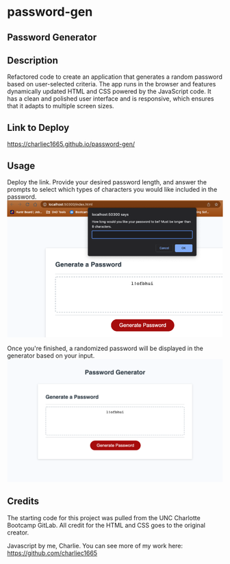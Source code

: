 # password-gen

## Password Generator

## Description

Refactored code to create an application that generates a random password based on user-selected criteria. The app runs in the browser and features dynamically updated HTML and CSS powered by the JavaScript code. It has a clean and polished user interface and is responsive, which ensures that it adapts to multiple screen sizes.

## Link to Deploy

https://charliec1665.github.io/password-gen/

## Usage

Deploy the link. Provide your desired password length, and answer the prompts to select which types of characters you would like included in the password. 
![Screenshot of password generator page with prompt box](assets/Screenshot1.png)

Once you're finished, a randomized password will be displayed in the generator based on your input.
![Screenshot of password generator displaying a finalized password](assets/Screenshot2.png)

## Credits

The starting code for this project was pulled from the UNC Charlotte Bootcamp GitLab. All credit for the HTML and CSS goes to the original creator.

Javascript by me, Charlie.
You can see more of my work here: 
https://github.com/charliec1665
